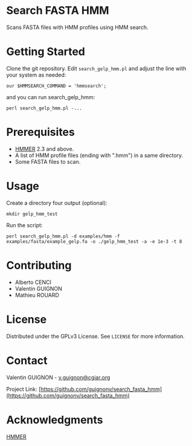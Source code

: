 # Search FASTA HMM

Scans FASTA files with HMM profiles using HMM search.


# Getting Started

Clone the git repository.
Edit `search_gelp_hmm.pl` and adjust the line with your system as needed:

    our $HMMSEARCH_COMMAND = 'hmmsearch';

and you can run search_gelp_hmm:

    perl search_gelp_hmm.pl -...


# Prerequisites

* [HMMER](http://hmmer.org/) 2.3 and above.
* A list of HMM profile files (ending with ".hmm") in a same directory.
* Some FASTA files to scan.


# Usage

Create a directory four output (optional):

    mkdir gelp_hmm_test

Run the script:

    perl search_gelp_hmm.pl -d examples/hmm -f examples/fasta/example_gelp.fa -o ./gelp_hmm_test -a -e 1e-3 -t 8


# Contributing

* Alberto CENCI
* Valentin GUIGNON
* Mathieu ROUARD


# License

Distributed under the GPLv3 License. See `LICENSE` for more information.


# Contact

Valentin GUIGNON - v.guignon@cgiar.org

Project Link: [https://github.com/guignonv/search_fasta_hmm](https://github.com/guignonv/search_fasta_hmm)


# Acknowledgments

[HMMER](http://hmmer.org/)
